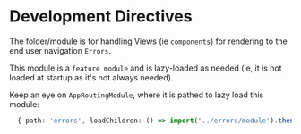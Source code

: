# Development Directives #

The folder/module is for handling Views (ie `components`) for rendering to the end user 
navigation `Errors`.

This module is a `feature module` and is lazy-loaded
as needed (ie, it is not loaded at startup as it's not always needed).

Keep an eye on `AppRoutingModule`, where it is pathed to lazy load this module:

```ts
  { path: 'errors', loadChildren: () => import('../errors/module').then(m => m.AppBaseCoreErrorsModule) },
```
